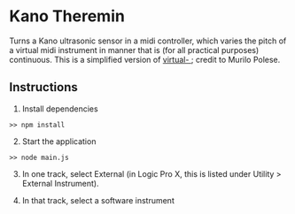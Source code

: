 # Kano Theremin

Turns a Kano ultrasonic sensor in a midi controller, which varies the pitch of a virtual midi instrument in manner that is (for all practical purposes) continuous.
This is a simplified version of [virtual- ](https://github.com/murilopolese/virtual-motion-midi); credit to Murilo Polese.

## Instructions

1. Install dependencies

`>> npm install`

2. Start the application

`>> node main.js`

3. In one track, select External (in Logic Pro X, this is listed under Utility > External Instrument).

4. In that track, select a software instrument 
